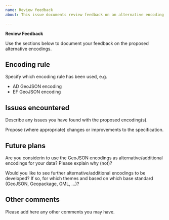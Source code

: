```yaml
---
name: Review feedback
about: This issue documents review feedback on an alternative encoding

---
```


**Review Feedback**

Use the sections below to document your feedback on the proposed alternative encodings.

## Encoding rule

Specify which encoding rule has been used, e.g. 

* AD GeoJSON encoding
* EF GeoJSON encoding 

## Issues encountered

Describe any issues you have found with the proposed encoding(s). 

Propose (where appropriate) changes or improvements to the specification.

## Future plans

Are you considerin to use the GeoJSON encodings as alternative/additional encodings for your data? Please explain why (not)?

Would you like to see further alternative/additional encodings to be developed? If so, for which themes and based on which
base standard (GeoJSON, Geopackage, GML, ...)?

## Other comments

Please add here any other comments you may have.
